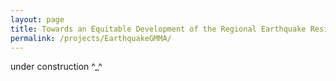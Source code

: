 ```yaml
---
layout: page
title: Towards an Equitable Development of the Regional Earthquake Resilience of the Greater Metro Manila Area, Philippines
permalink: /projects/EarthquakeGMMA/
---
```


under construction ^_^